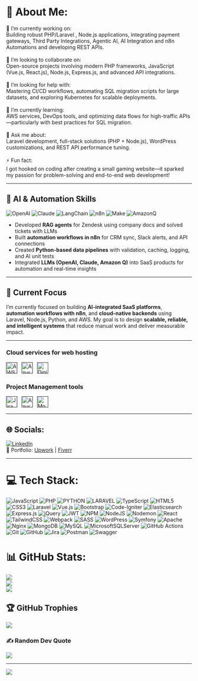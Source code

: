 # 💫 About Me:
🔭 I’m currently working on:<br>Building robust PHP/Laravel , Node.js applications, integrating payment gateways, Third Party Integrations, Agentic AI, AI Integration and n8n Automations and developing REST APIs.<br><br>👯 I’m looking to collaborate on:<br>Open-source projects involving modern PHP frameworks, JavaScript (Vue.js, React.js), Node.js, Express.js, and advanced API integrations.<br><br>🤝 I’m looking for help with:<br>Mastering CI/CD workflows, automating SQL migration scripts for large datasets, and exploring Kubernetes for scalable deployments.<br><br>🌱 I’m currently learning:<br>AWS services, DevOps tools, and optimizing data flows for high-traffic APIs—particularly with best practices for SQL migration.<br><br>💬 Ask me about:<br>Laravel development, full-stack solutions (PHP + Node.js), WordPress customizations, and REST API performance tuning.<br><br>⚡ Fun fact:<br>I got hooked on coding after creating a small gaming website—it sparked my passion for problem-solving and end-to-end web development!

---

## 🤖 AI & Automation Skills
![OpenAI](https://img.shields.io/badge/OpenAI-412991?style=for-the-badge&logo=openai&logoColor=white) 
![Claude](https://img.shields.io/badge/Claude-AI-blue?style=for-the-badge) 
![LangChain](https://img.shields.io/badge/LangChain-000000?style=for-the-badge) 
![n8n](https://img.shields.io/badge/n8n-1D1D1D?style=for-the-badge&logo=n8n&logoColor=E92C64) 
![Make](https://img.shields.io/badge/Make-793EF7?style=for-the-badge) 
![AmazonQ](https://img.shields.io/badge/AmazonQ-orange?style=for-the-badge)

- Developed **RAG agents** for Zendesk using company docs and solved tickets with LLMs  
- Built **automation workflows in n8n** for CRM sync, Slack alerts, and API connections  
- Created **Python-based data pipelines** with validation, caching, logging, and AI unit tests  
- Integrated **LLMs (OpenAI, Claude, Amazon Q)** into SaaS products for automation and real-time insights  

---

## 🎯 Current Focus
I’m currently focused on building **AI-integrated SaaS platforms**, **automation workflows with n8n**, and **cloud-native backends** using Laravel, Node.js, Python, and AWS. My goal is to design **scalable, reliable, and intelligent systems** that reduce manual work and deliver measurable impact.

---

### Cloud services for web hosting
<a href="" title="AWS" target="_blank" rel="noreferrer"><img src="https://www.vectorlogo.zone/logos/amazon/amazon-icon.svg" alt="AWS" width="30" height="30"/></a>&nbsp;&nbsp;
<a href="" title="Microsoft Azure" target="_blank" rel="noreferrer"><img src="https://www.vectorlogo.zone/logos/microsoft_azure/microsoft_azure-icon.svg" alt="Azure" width="30" height="30"/></a>&nbsp;&nbsp;
<a href="" title="DigitalOcean" target="_blank" rel="noreferrer"><img src="https://www.vectorlogo.zone/logos/digitalocean/digitalocean-tile.svg" alt="DigitalOcean" width="30" height="30"/></a>&nbsp;&nbsp;

### Project Management tools
<a href="" title="Jira" target="_blank" rel="noreferrer"><img src="https://www.vectorlogo.zone/logos/atlassian_jira/atlassian_jira-icon.svg" alt="Jira" width="30" height="30"/></a>&nbsp;&nbsp;
<a href="" title="Trello" target="_blank" rel="noreferrer"><img src="https://www.vectorlogo.zone/logos/trello/trello-tile.svg" alt="Azure" width="30" height="30"/></a>&nbsp;&nbsp;
<a href="" title="Monday" target="_blank" rel="noreferrer"><img src="https://www.vectorlogo.zone/logos/monday/monday-icon.svg" alt="Monday" width="30" height="30"/></a>&nbsp;&nbsp;

---

## 🌐 Socials:
[![LinkedIn](https://img.shields.io/badge/LinkedIn-%230077B5.svg?logo=linkedin&logoColor=white)](https://linkedin.com/in/muhammad-ikram-ul-mustafa)  
📌 Portfolio: [Upwork](https://upwork.com/freelancers/ikramulmustafa) | [Fiverr](https://www.fiverr.com/raoikram92)  

---

# 💻 Tech Stack:
![JavaScript](https://img.shields.io/badge/javascript-%23323330.svg?style=for-the-badge&logo=javascript&logoColor=%23F7DF1E) ![PHP](https://img.shields.io/badge/php-%23777BB4.svg?style=for-the-badge&logo=php&logoColor=white) ![PYTHON](https://img.shields.io/badge/python-3670A0?style=for-the-badge&logo=python&logoColor=ffdd54) ![LARAVEL](https://img.shields.io/badge/Laravel-2e2e2e?logo=laravel) ![TypeScript](https://img.shields.io/badge/typescript-%23007ACC.svg?style=for-the-badge&logo=typescript&logoColor=white) ![HTML5](https://img.shields.io/badge/html5-%23E34F26.svg?style=for-the-badge&logo=html5&logoColor=white) ![CSS3](https://img.shields.io/badge/css3-%231572B6.svg?style=for-the-badge&logo=css3&logoColor=white) ![Laravel](https://img.shields.io/badge/laravel-%23FF2D20.svg?style=for-the-badge&logo=laravel&logoColor=white) ![Vue.js](https://img.shields.io/badge/vue.js-%2335495e.svg?style=for-the-badge&logo=vuedotjs&logoColor=%234FC08D) ![Bootstrap](https://img.shields.io/badge/bootstrap-%238511FA.svg?style=for-the-badge&logo=bootstrap&logoColor=white) ![Code-Igniter](https://img.shields.io/badge/CodeIgniter-%23EF4223.svg?style=for-the-badge&logo=codeIgniter&logoColor=white) ![Elasticsearch](https://img.shields.io/badge/elasticsearch-%230377CC.svg?style=for-the-badge&logo=elasticsearch&logoColor=white) ![Express.js](https://img.shields.io/badge/express.js-%23404d59.svg?style=for-the-badge&logo=express&logoColor=%2361DAFB) ![jQuery](https://img.shields.io/badge/jquery-%230769AD.svg?style=for-the-badge&logo=jquery&logoColor=white) ![JWT](https://img.shields.io/badge/JWT-black?style=for-the-badge&logo=JSON%20web%20tokens) ![NPM](https://img.shields.io/badge/NPM-%23CB3837.svg?style=for-the-badge&logo=npm&logoColor=white) ![NodeJS](https://img.shields.io/badge/node.js-6DA55F?style=for-the-badge&logo=node.js&logoColor=white) ![Nodemon](https://img.shields.io/badge/NODEMON-%23323330.svg?style=for-the-badge&logo=nodemon&logoColor=%BBDEAD) ![React](https://img.shields.io/badge/react-%2320232a.svg?style=for-the-badge&logo=react&logoColor=%2361DAFB) ![TailwindCSS](https://img.shields.io/badge/tailwindcss-%2338B2AC.svg?style=for-the-badge&logo=tailwind-css&logoColor=white) ![Webpack](https://img.shields.io/badge/webpack-%238DD6F9.svg?style=for-the-badge&logo=webpack&logoColor=black) ![SASS](https://img.shields.io/badge/SASS-hotpink.svg?style=for-the-badge&logo=SASS&logoColor=white) ![WordPress](https://img.shields.io/badge/WordPress-%23117AC9.svg?style=for-the-badge&logo=WordPress&logoColor=white) ![Symfony](https://img.shields.io/badge/symfony-%23000000.svg?style=for-the-badge&logo=symfony&logoColor=white) ![Apache](https://img.shields.io/badge/apache-%23D42029.svg?style=for-the-badge&logo=apache&logoColor=white) ![Nginx](https://img.shields.io/badge/nginx-%23009639.svg?style=for-the-badge&logo=nginx&logoColor=white) ![MongoDB](https://img.shields.io/badge/MongoDB-%234ea94b.svg?style=for-the-badge&logo=mongodb&logoColor=white) ![MySQL](https://img.shields.io/badge/mysql-4479A1.svg?style=for-the-badge&logo=mysql&logoColor=white) ![MicrosoftSQLServer](https://img.shields.io/badge/Microsoft%20SQL%20Server-CC2927?style=for-the-badge&logo=microsoft%20sql%20server&logoColor=white) ![GitHub Actions](https://img.shields.io/badge/github%20actions-%232671E5.svg?style=for-the-badge&logo=githubactions&logoColor=white) ![Git](https://img.shields.io/badge/git-%23F05033.svg?style=for-the-badge&logo=git&logoColor=white) ![GitHub](https://img.shields.io/badge/github-%23121011.svg?style=for-the-badge&logo=github&logoColor=white) ![Jira](https://img.shields.io/badge/jira-%230A0FFF.svg?style=for-the-badge&logo=jira&logoColor=white) ![Postman](https://img.shields.io/badge/Postman-FF6C37?style=for-the-badge&logo=postman&logoColor=white) ![Swagger](https://img.shields.io/badge/-Swagger-%23Clojure?style=for-the-badge&logo=swagger&logoColor=white)

# 📊 GitHub Stats:
![](https://github-readme-stats.vercel.app/api?username=ikramulmustafa&theme=dark&hide_border=false&include_all_commits=true&count_private=true)<br/>
![](https://github-readme-streak-stats.herokuapp.com/?user=ikramulmustafa&theme=dark&hide_border=false)<br/>
![](https://github-readme-stats.vercel.app/api/top-langs/?username=ikramulmustafa&theme=dark&hide_border=false&include_all_commits=true&count_private=true&layout=compact)

## 🏆 GitHub Trophies
![](https://github-profile-trophy.vercel.app/?username=ikramulmustafa&theme=gruvbox&no-frame=false&no-bg=false&margin-w=4)

### ✍️ Random Dev Quote
![](https://quotes-github-readme.vercel.app/api?type=horizontal&theme=radical)

---
[![](https://visitcount.itsvg.in/api?id=ikramulmustafa&icon=0&color=0)](https://visitcount.itsvg.in)

<!-- Proudly created with GPRM ( https://gprm.itsvg.in ) -->
